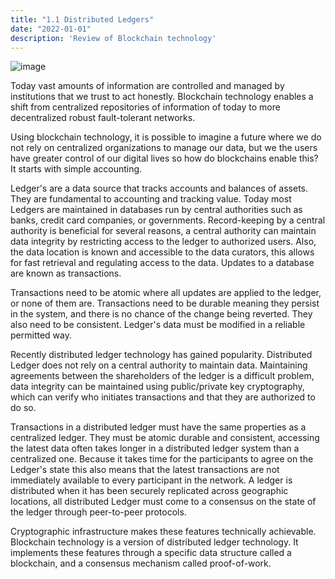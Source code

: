 ```yaml
---
title: "1.1 Distributed Ledgers"
date: "2022-01-01"
description: 'Review of Blockchain technology'
---
```


![image](https://www.researchgate.net/profile/Upul-Jayasinghe/publication/316042146/figure/fig1/AS:614002224799778@1523400946963/Centralized-vs-Decentralized-vs-Distributed-Networks.png)

Today vast amounts of information are controlled and managed by institutions that we trust to act honestly. Blockchain technology enables a shift from centralized repositories of information of today to more decentralized robust fault-tolerant networks.  

Using blockchain technology, it is possible to imagine a future where we do not rely on centralized organizations to manage our data, but we the users have greater control of our digital lives so how do blockchains enable this? It starts with simple accounting.

Ledger's are a data source that tracks accounts and balances of assets. They are fundamental to accounting and tracking value. Today most Ledgers are maintained in databases run by central authorities such as banks, credit card companies, or governments. Record-keeping by a central authority is beneficial for several reasons, a central authority can maintain data integrity by restricting access to the ledger to authorized users. Also, the data location is known and accessible to the data curators, this allows for fast retrieval and regulating access to the data. Updates to a database are known as transactions.

Transactions need to be atomic where all updates are applied to the ledger, or none of them are. Transactions need to be durable meaning they persist in the system, and there is no chance of the change being reverted. They also need to be consistent. Ledger's data must be modified in a reliable permitted way.

Recently distributed ledger technology has gained popularity. Distributed Ledger does not rely on a central authority to maintain data. Maintaining agreements between the shareholders of the ledger is a difficult problem, data integrity can be maintained using public/private key cryptography, which can verify who initiates transactions and that they are authorized to do so.

Transactions in a distributed ledger must have the same properties as a centralized ledger. They must be atomic durable and consistent, accessing the latest data often takes longer in a distributed ledger system than a centralized one. Because it takes time for the participants to agree on the Ledger's state this also means that the latest transactions are not immediately available to every participant in the network. A ledger is distributed when it has been securely replicated across geographic locations, all distributed Ledger must come to a consensus on the state of the ledger through peer-to-peer protocols. 

Cryptographic infrastructure makes these features technically achievable. Blockchain technology is a version of distributed ledger technology. It implements these features through a specific data structure called a blockchain, and a consensus mechanism called proof-of-work.

